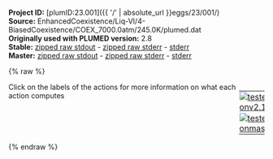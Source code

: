 **Project ID:** [plumID:23.001]({{ '/' | absolute_url }}eggs/23/001/)  
**Source:** EnhancedCoexistence/Liq-VI/4-BiasedCoexistence/COEX_7000.0atm/245.0K/plumed.dat  
**Originally used with PLUMED version:** 2.8  
**Stable:** [zipped raw stdout](plumed.dat.plumed.stdout.txt.zip) - [zipped raw stderr](plumed.dat.plumed.stderr.txt.zip) - [stderr](plumed.dat.plumed.stderr)  
**Master:** [zipped raw stdout](plumed.dat.plumed_master.stdout.txt.zip) - [zipped raw stderr](plumed.dat.plumed_master.stderr.txt.zip) - [stderr](plumed.dat.plumed_master.stderr)  

{% raw %}
<div style="width: 100%; float:left">
<div style="width: 90%; float:left" id="value_details_data/EnhancedCoexistence/Liq-VI/4-BiasedCoexistence/COEX_7000.0atm/245.0K/plumed.dat"> Click on the labels of the actions for more information on what each action computes </div>
<div style="width: 10%; float:left"><table><tr><td style="padding:1px"><a href="plumed.dat.plumed.stderr"><img src="https://img.shields.io/badge/v2.10-passing-green.svg" alt="tested onv2.10" /></a></td></tr><tr><td style="padding:1px"><a href="plumed.dat.plumed_master.stderr"><img src="https://img.shields.io/badge/master-passing-green.svg" alt="tested onmaster" /></a></td></tr></table></div></div>
<pre style="width=97%;">
<span class="plumedtooltip" style="color:blue"># vim:ft=plumed<span class="right">Enables syntax highlighting for PLUMED files in vim. See <a href="https://www.plumed.org/doc-master/user-doc/html/_vim_syntax.html">here for more details. </a><i></i></span></span>
<br/><span class="plumedtooltip" style="color:green">RESTART<span class="right">Activate restart. <a href="https://www.plumed.org/doc-master/user-doc/html/_r_e_s_t_a_r_t.html" style="color:green">More details</a><i></i></span></span>
<br/><span style="display:none;" id="data/EnhancedCoexistence/Liq-VI/4-BiasedCoexistence/COEX_7000.0atm/245.0K/plumed.dat">The RESTART action with label <b></b> calculates something</span><span id="data/EnhancedCoexistence/Liq-VI/4-BiasedCoexistence/COEX_7000.0atm/245.0K/plumed.datplumed.start.dat_short"><span class="plumedtooltip" style="color:green">INCLUDE<span class="right">Includes an external input file, similar to #include in C preprocessor. <a href="https://www.plumed.org/doc-master/user-doc/html/_i_n_c_l_u_d_e.html">More details</a>. Show <a class="toggler" href='javascript:;' onclick='toggleDisplay("data/EnhancedCoexistence/Liq-VI/4-BiasedCoexistence/COEX_7000.0atm/245.0K/plumed.datplumed.start.dat");'>included file</a><i></i></span></span> <span class="plumedtooltip">FILE<span class="right">file to be included<i></i></span></span>=<a class="toggler" href='javascript:;' onclick='toggleDisplay("data/EnhancedCoexistence/Liq-VI/4-BiasedCoexistence/COEX_7000.0atm/245.0K/plumed.datplumed.start.dat");'>plumed.start.dat</a>
</span><span id="data/EnhancedCoexistence/Liq-VI/4-BiasedCoexistence/COEX_7000.0atm/245.0K/plumed.datplumed.start.dat_long" style="display:none;"><span style="color:blue" class="comment"># The command:
</span><span class="toggler" style="color:red" onclick='toggleDisplay("data/EnhancedCoexistence/Liq-VI/4-BiasedCoexistence/COEX_7000.0atm/245.0K/plumed.datplumed.start.dat")'># INCLUDE FILE=plumed.start.dat
</span><span style="color:blue" class="comment"># ensures PLUMED loads the contents of the file called plumed.start.dat</span>
<span style="color:blue" class="comment"># The contents of this file are shown below (click the red comment to hide them).</span>
<span class="plumedtooltip" style="color:blue"># vim:ft=plumed<span class="right">Enables syntax highlighting for PLUMED files in vim. See <a href="https://www.plumed.org/doc-master/user-doc/html/_vim_syntax.html">here for more details. </a><i></i></span></span>
<br/><span style="display:none;" id="data/EnhancedCoexistence/Liq-VI/4-BiasedCoexistence/COEX_7000.0atm/245.0K/plumed.datplumed.start.dat">The INCLUDE action with label <b>plumed.start.dat</b> calculates something</span><span class="plumedtooltip" style="color:green">INCLUDE<span class="right">Includes an external input file, similar to #include in C preprocessor. <a href="https://www.plumed.org/doc-master/user-doc/html/_i_n_c_l_u_d_e.html" style="color:green">More details</a><i></i></span></span> <span class="plumedtooltip">FILE<span class="right">file to be included<i></i></span></span>=plumed.order.dat

<span style="color:blue" class="comment"># Target uniform distribution of the order parameter between 640 and 720 molecules</span>
<span style="color:blue" class="comment"># i.e. between 8 and 9 (half)layers, each of 80 molecules</span>
<b name="data/EnhancedCoexistence/Liq-VI/4-BiasedCoexistence/COEX_7000.0atm/245.0K/plumed.datumb1" onclick='showPath("data/EnhancedCoexistence/Liq-VI/4-BiasedCoexistence/COEX_7000.0atm/245.0K/plumed.dat","data/EnhancedCoexistence/Liq-VI/4-BiasedCoexistence/COEX_7000.0atm/245.0K/plumed.datumb1","data/EnhancedCoexistence/Liq-VI/4-BiasedCoexistence/COEX_7000.0atm/245.0K/plumed.datumb1","brown")'>umb1</b>: <span class="plumedtooltip" style="color:green">ECV_UMBRELLAS_LINE<span class="right">Target a multiumbrella ensemble, by combining systems each with a parabolic bias potential at a different location. <a href="https://www.plumed.org/doc-master/user-doc/html/_e_c_v__u_m_b_r_e_l_l_a_s__l_i_n_e.html" style="color:green">More details</a><i></i></span></span> <span class="plumedtooltip">ARG<span class="right">the labels of the scalar values that are input to this action<i></i></span></span>=refcv.morethan-1 <span class="plumedtooltip">TEMP<span class="right"> temperature<i></i></span></span>=245.0 <span class="plumedtooltip">CV_MIN<span class="right">the minimum of the CV range to be explored<i></i></span></span>=640.0 <span class="plumedtooltip">CV_MAX<span class="right">the maximum of the CV range to be explored<i></i></span></span>=720.0 <span class="plumedtooltip">SIGMA<span class="right">sigma of the umbrella Gaussians<i></i></span></span>=1 <span class="plumedtooltip">BARRIER<span class="right">a guess of the free energy barrier to be overcome (better to stay higher than lower)<i></i></span></span>=50
<span style="display:none;" id="data/EnhancedCoexistence/Liq-VI/4-BiasedCoexistence/COEX_7000.0atm/245.0K/plumed.datumb1">The ECV_UMBRELLAS_LINE action with label <b>umb1</b> calculates the following quantities:<table  align="center" frame="void" width="95%" cellpadding="5%"><tr><td width="5%"><b> Quantity </b>  </td><td><b> Description </b> </td></tr><tr><td width="5%">umb1..#!custom</td><td>the names of the output components for this action depend on the actions input file see the example inputs below for details</td></tr></table></span><b name="data/EnhancedCoexistence/Liq-VI/4-BiasedCoexistence/COEX_7000.0atm/245.0K/plumed.datopes" onclick='showPath("data/EnhancedCoexistence/Liq-VI/4-BiasedCoexistence/COEX_7000.0atm/245.0K/plumed.dat","data/EnhancedCoexistence/Liq-VI/4-BiasedCoexistence/COEX_7000.0atm/245.0K/plumed.datopes","data/EnhancedCoexistence/Liq-VI/4-BiasedCoexistence/COEX_7000.0atm/245.0K/plumed.datopes","brown")'>opes</b>: <span class="plumedtooltip" style="color:green">OPES_EXPANDED<span class="right">On-the-fly probability enhanced sampling with expanded ensembles for the target distribution. <a href="https://www.plumed.org/doc-master/user-doc/html/_o_p_e_s__e_x_p_a_n_d_e_d.html" style="color:green">More details</a><i></i></span></span> <span class="plumedtooltip">ARG<span class="right">the label of the ECVs that define the expansion<i></i></span></span>=<b name="data/EnhancedCoexistence/Liq-VI/4-BiasedCoexistence/COEX_7000.0atm/245.0K/plumed.datumb1">umb1.*</b> <span class="plumedtooltip">PACE<span class="right">how often the bias is updated<i></i></span></span>=2000 <span class="plumedtooltip">STRIDE<span class="right">the frequency with which the forces due to the bias should be calculated<i></i></span></span>=1 <span class="plumedtooltip">WALKERS_MPI<span class="right"> switch on MPI version of multiple walkers<i></i></span></span> 


<br/><span style="display:none;" id="data/EnhancedCoexistence/Liq-VI/4-BiasedCoexistence/COEX_7000.0atm/245.0K/plumed.datopes">The OPES_EXPANDED action with label <b>opes</b> calculates the following quantities:<table  align="center" frame="void" width="95%" cellpadding="5%"><tr><td width="5%"><b> Quantity </b>  </td><td><b> Description </b> </td></tr><tr><td width="5%">opes.bias</td><td>the instantaneous value of the bias potential</td></tr></table></span><span class="plumedtooltip" style="color:green">PRINT<span class="right">Print quantities to a file. <a href="https://www.plumed.org/doc-master/user-doc/html/_p_r_i_n_t.html" style="color:green">More details</a><i></i></span></span> <span class="plumedtooltip">STRIDE<span class="right"> the frequency with which the quantities of interest should be output<i></i></span></span>=500  <span class="plumedtooltip">ARG<span class="right">the labels of the values that you would like to print to the file<i></i></span></span>=* <span class="plumedtooltip">FILE<span class="right">the name of the file on which to output these quantities<i></i></span></span>=COLVAR
<span style="color:blue"># --- End of included input --- </span></span></pre>
{% endraw %}
